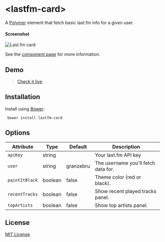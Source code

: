 # &lt;lastfm-card&gt;

A [Polymer](http://polymer-project.org) element that fetch basic last.fm info for a given user.

#### Screenshot

![Last.fm card](http://i.imgur.com/GNOAfVC.png)

See the [component page](http://Granze.github.io/lastfm-card) for more information.

## Demo

> [Check it live](http://granze.github.io/lastfm-card/components/lastfm-card/demo.html).

## Installation

Install using [Bower](http://bower.io):

```shell
 bower install lastfm-card
```

## Options

| Attribute    | Type    | Default   | Description                         |
|--------------|---------|-----------|-------------------------------------|
| `apiKey`       | string  |           | Your last.fm API key                |
| `user`         | string  | granzebru | The username you'll fetch data for. |
| `paintItBlack` | boolean | false     | Theme color (red or black).         |
| `recentTracks` | boolean | false     | Show recent played tracks panel.    |
| `topArtists`   | boolean | false     | Show top artists panel.             |

## License

[MIT License](http://opensource.org/licenses/MIT)
